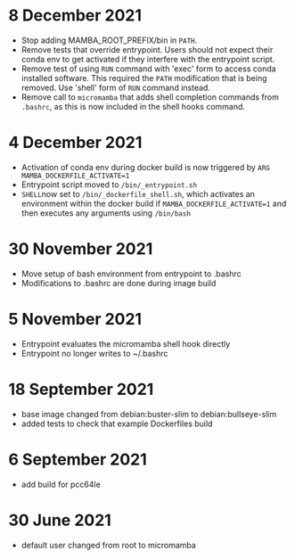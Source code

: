 8 December 2021
========================

- Stop adding MAMBA_ROOT_PREFIX/bin in `PATH`.
- Remove tests that override entrypoint. Users should not expect their conda env to get activated if they interfere with the entrypoint script.
- Remove test of using `RUN` command with 'exec' form to access conda installed software. This required the `PATH` modification that is being removed. Use 'shell' form of `RUN` command instead.
- Remove call to `micromamba` that adds shell completion commands from `.bashrc`, as this is now included in the shell hooks command.

4 December 2021
========================

- Activation of conda env during docker build is now triggered by `ARG MAMBA_DOCKERFILE_ACTIVATE=1`
- Entrypoint script moved to `/bin/_entrypoint.sh`
- `SHELL`now set to `/bin/_dockerfile_shell.sh`, which activates an environment within the docker build if  `MAMBA_DOCKERFILE_ACTIVATE=1` and then executes any arguments using `/bin/bash`

30 November 2021
========================

- Move setup of bash environment from entrypoint to .bashrc
- Modifications to .bashrc are done during image build

5 November 2021
========================

- Entrypoint evaluates the micromamba shell hook directly
- Entrypoint no longer writes to ~/.bashrc

18 September 2021
========================

- base image changed from debian:buster-slim to debian:bullseye-slim
- added tests to check that example Dockerfiles build

6 September 2021
========================

- add build for pcc64le

30 June 2021
========================

- default user changed from root to micromamba
